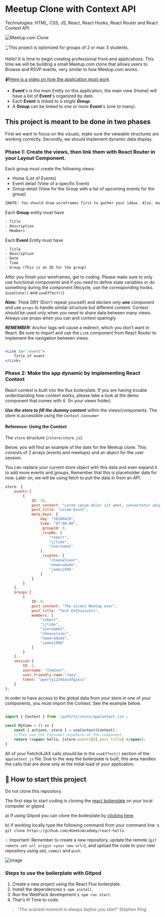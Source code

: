 # Meetup Clone with Context API

Technologies: HTML, CSS, JS, React, React Hooks, React Router and React Context API.

![Meetup.com Clone](https://github.com/breatheco-de/exercise-meetup-clone-react/blob/master/preview.png?raw=true)

👆This project is optimized for groups of 2 or max 3 students.

Hello! It is time to begin creating professional front-end applications. This time
we will be building a small Meetup.com clone that allows users to Browse and RSVP events, very similar to how Meetup.com works.

📹[Here is a video on how the application must work](https://github.com/breatheco-de/exercise-meetup-clone-react/blob/master/preview.webm?raw=true)

- **Event**'s is the main Entity on this application, the main view (Home) will have a list of **Event**'s organized by date.
- Each **Event** is linked to _a single **Group**_.
- A **Group** can be linked to _one or more_ **Event**'s (one to many).

## This project is meant to be done in two phases

First we want to focus on the visuals, make sure the viewable structures are working correctly. 
Secondly, we should implement dynamic data display.

### Phase 1: Create the views, then link them with React Router in your Layout Component.

Each group must create the following views:

- Home (List of Events)
- Event detail (View of a specific Event)
- Group detail (View for the Group with a list of upcoming events for the group)

```txt
🗒NOTE: You should draw wireframes first to gather your ideas. Also, make sure to use dummy content initially. PLEASE USE MEETUP.COM AS A DESIGN REFERENCE!
```

Each **Group** entity must have

```txt
- Title
- Description
- Members
```

Each **Event** Entity must have

```txt
- Title
- Description
- Date
- Time
- Group (This is an ID for the group)
```

After you finish your wireframes, get to coding. Please make sure to only use functional components and if you need to define state variables or do something during the component lifecycle, use the corresponding hooks. (`useState()` and `useEffect()`)

***Note:*** Think DRY (Don't repeat yourself) and declare only ***one*** component and use ```props``` to handle similar structure but different content. Context should be used only when you need to share data between many views. Always use props when you can and context sparingly.

***REMEMBER:*** Anchor tags will cause a redirect, which you don't want in React. Be sure to import and use the ```Link``` component from React Router to implement the navigation between views.

```jsx

<Link to="/event">
    Title of event
</Link>
```

### Phase 2: Make the app dynamic by implementing React Context

React context is built into the flux boilerplate. If you are having trouble understanding how context works, please take a look at the demo component that comes with it. (In your views folder)

***Use the store to fill the dummy content*** within the views/components. The store is accessible using the ```Context.Consumer```

#### Reference: Using the Context

The `store` structure (```/store/store.js```):

Below, you will find an example of the date for the Meetup clone. This consists of 2 arrays (events and meetups) and an abject for the user session.

You can replace your current store object with this data and even expand it to add more events and groups. Remember that this is placeholder data for now. Later on, we will be using fetch to pull the data in from an API.

```javascript
store: {
    events:[
        {
            ID: 36,
            post_content: "Lorem ipsum dolor sit amet, consectetur adipiscing elit. Sed nec libero consectetur risus vehicula interdum eu at elit. Proin a commodo erat, eu molestie ipsum. Aliquam tristique nunc a est tristique, et convallis risus ullamcorper. Fusce nec massa ac enim pellentesque ornare. Pellentesque non sapien varius, pellentesque tellus sit amet, facilisis justo. Duis rhoncus nunc id elementum dapibus. Sed dictum lacinia vestibulum.",
            post_title: "Lorem Event",
            meta_keys: {
                day: "20180428",
                time: "07:00:00",
                _groupId: 9,
                _rsvpNo: [
                    "robert",
                    "jjtime",
                    "username2"
                ],
                _rsvpYes: [
                    "cheeselover",
                    "neweradude",
                    "james1996"
                ]
            }
        }
    ],
    Groups:[
        {
            ID: 9,
            post_content: "The nicest Meetup ever",
            post_title: "Tech Enthusiasts",
            members: [
                "robert",
                "jjtime",
                "username2",
                "cheeselover",
                "neweradude",
                "james1996"
            ]
        }
    ],
    session:{
        ID: 2,
        username: "theUser",
        user_friendly_name:"Joey",
        token: "qwerty12345asdfgzxcv"
    }
};
```

In order to have access to the global data from your store in one of your components, you must import the Context. See the example below.

```jsx

import { Context } from '/path/to/store/appContext.jsx';

const MyView = () => {
    const { actions, store } = useContext(Context);
    //Then use the Consumer anywhere on the component
    return (<span> hello, {store.events[0].post_title} </span>);
}
```

All of your Fetch/AJAX calls should be in the `useEffect()` section of the `appContext.js` file. Due to the way the boilerplate is built, this area handles the calls that are done only at the initial load of your application.

## 🌱  How to start this project

Do not clone this repository.

The first step to start coding is cloning the [react boilerplate](https://github.com/4GeeksAcademy/react-hello) on your local computer or gitpod.

a) If using Gitpod you can clone the boilerplate by [clicking here](https://github.com/4GeeksAcademy/react-hello).

b) If working locally type the following command from your command line: `$ git clone https://github.com/4GeeksAcademy/react-hello`.

💡 Important: Remember to create a new repository, update the remote (`git remote set-url origin <your new url>`), and upload the code to your new repository using `add`, `commit` and `push`.

![image](https://user-images.githubusercontent.com/63673743/112887987-2edce280-90aa-11eb-8de6-b410a817447a.png)


### Steps to use the boilerplate with Gitpod

1. Create a new project using the React Flux boilerplate.
2. Install the dependencies `$ npm install`.
3. Run the WebPack development `$ npm run start`.
4. That's it! Time to code.

> _"The scariest moment is always before you start"_
> _Stephen King_
